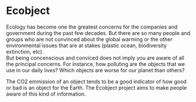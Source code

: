 # Ecobject

Ecology has become one the greatest concerns for the companies and government during the past few decades. But there are so many people and groups who are not convinced about the global warming or the other environmental issues that are at stakes (plastic ocean, biodiversity extinction, etc).  
But being concenscious and conviced does not imply you are aware of all the principal concerns. For instance, how polluting are the objects that we use in our daily lives? Which objects are worse for our planet than others? 

The CO2 emmission of an object tends to be a good indicator of how good or bad is an object for the Earth. The Ecobject project aims to make people aware of this kind of information. 

